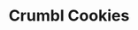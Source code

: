 ---
title: "Crumbl Cookies"
url: /kansas-city/crumbl-cookies-northwest-skyview-avenue/
shop: Konditorei
---